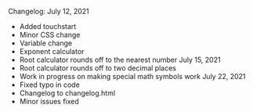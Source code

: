 Changelog:
July 12, 2021
- Added touchstart
- Minor CSS change
- Variable change
- Exponent calculator
- Root calculator rounds off to the nearest number
July 15, 2021
- Root calculator rounds off to two decimal places
- Work in progress on making special math symbols work
July 22, 2021
- Fixed typo in code
- Changelog to changelog.html
- Minor issues fixed

